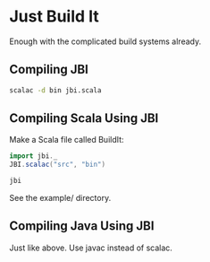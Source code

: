 Just Build It
=============

Enough with the complicated build systems already.

Compiling JBI
-------------

```bash
scalac -d bin jbi.scala
```

Compiling Scala Using JBI
-------------------------

Make a Scala file called BuildIt:

```scala
import jbi._
JBI.scalac("src", "bin")
```

```bash
jbi
```

See the example/ directory.

Compiling Java Using JBI
------------------------

Just like above. Use javac instead of scalac.
